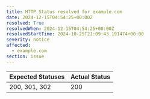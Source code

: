 ```yaml
---
title: HTTP Status resolved for example.com
date: 2024-12-15T04:54:25+00:00Z
resolved: True
resolvedWhen: 2024-12-15T04:54:25+00:00Z
resolvedStartTime: 2024-10-25T21:09:43.191474+00:00
severity: notice
affected:
  - example.com
section: issue
---
```


| Expected Statuses | Actual Status  |
|-------------------|----------------|
| 200, 301, 302 | 200 |
